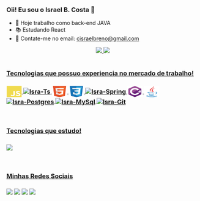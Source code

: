 ### Oii! Eu sou o Israel B. Costa 👋

- 🔨 Hoje trabalho como back-end JAVA
- 📚 Estudando React
- 💬 Contate-me no email: cisraelbreno@gmail.com

<div align="center">
  <a href="https://github.com/cisraelbreno2">
  <img height="150em" src="https://github-readme-stats.vercel.app/api?username=cisraelbreno2&show_icons=true&theme=dracula&include_all_commits=true&count_private=true"/>
  <img height="150em" src="https://github-readme-stats.vercel.app/api/top-langs/?username=cisraelbreno2&layout=compact&langs_count=7&theme=dracula"/>
</div>
  
<div style="display: inline_block"><br>
  <h3>Tecnologias que possuo experiencia no mercado de trabalho!<h3>
  <img align="center" alt="Isra-Js" height="30" width="40" src="https://raw.githubusercontent.com/devicons/devicon/master/icons/javascript/javascript-plain.svg">
  <img  align="center" alt="Isra-Ts" height="30" width="40" src="https://cdn.jsdelivr.net/gh/devicons/devicon/icons/jquery/jquery-plain-wordmark.svg" />
  <img align="center" alt="Isra-HTML" height="30" width="40" src="https://raw.githubusercontent.com/devicons/devicon/master/icons/html5/html5-original.svg">
  <img align="center" alt="Isra-CSS" height="30" width="40" src="https://raw.githubusercontent.com/devicons/devicon/master/icons/css3/css3-original.svg">
  <img align="center" alt="Isra-Spring" height="30" width="40" src="https://cdn.jsdelivr.net/gh/devicons/devicon/icons/spring/spring-original.svg" />
  <img align="center" alt="Isra-Csharp" height="30" width="40" src="https://raw.githubusercontent.com/devicons/devicon/master/icons/csharp/csharp-original.svg">
  <img align="center" alt="Isra-Java" height="30" width="40" src="https://raw.githubusercontent.com/devicons/devicon/master/icons/java/java-original.svg">
  <img align="center" alt="Isra-Postgres" height="30" width="40" src="https://cdn.jsdelivr.net/gh/devicons/devicon/icons/postgresql/postgresql-original.svg" />
  <img align="center" alt="Isra-MySql" height="30" width="40" src="https://cdn.jsdelivr.net/gh/devicons/devicon/icons/mysql/mysql-original.svg" />
  <img align="center" alt="Isra-Git" height="30" width="40" src="https://cdn.jsdelivr.net/gh/devicons/devicon/icons/git/git-original.svg" />
</div>

 <div style="display: inline_block"><br>
  <h3>Tecnologias que estudo!<h3>
  <img align="center" height="40" src="https://img.icons8.com/plasticine/100/000000/react.png"/>
</div>
    
<br/>
 
<div>
  <h3>Minhas Redes Sociais<h3>
  <a href="https://www.instagram.com/israelbcosta/" target="_blank"><img src="https://img.shields.io/badge/-Instagram-%23E4405F?style=for-the-badge&logo=instagram&logoColor=white" target="_blank"></a>
 <a href="https://discord.gg/ywa6zZus" target="_blank"><img src="https://img.shields.io/badge/Discord-7289DA?style=for-the-badge&logo=discord&logoColor=white" target="_blank"></a> 
  <a href = "mailto:cisraelbreno@gmail.com"><img src="https://img.shields.io/badge/-Gmail-%23333?style=for-the-badge&logo=gmail&logoColor=white" target="_blank"></a>
  <a href="https://www.linkedin.com/in/israel-breno-costa-2b83b7191" target="_blank"><img src="https://img.shields.io/badge/-LinkedIn-%230077B5?style=for-the-badge&logo=linkedin&logoColor=white" target="_blank"></a> 
 
</div>
